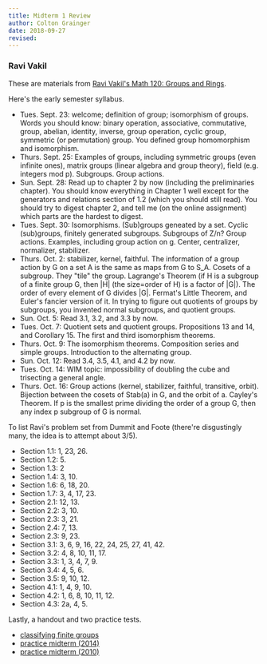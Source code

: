 ```yaml
---
title: Midterm 1 Review 
author: Colton Grainger
date: 2018-09-27
revised:
---
```


### Ravi Vakil

These are materials from [Ravi Vakil's Math 120: Groups and Rings](http://math.stanford.edu/~vakil/14-120/).

Here's the early semester syllabus.

- Tues. Sept. 23: welcome; definition of group; isomorphism of groups. Words you should know: binary operation, associative, commutative, group, abelian, identity, inverse, group operation, cyclic group, symmetric (or permutation) group. You defined group homomorphism and isomorphism.
- Thurs. Sept. 25: Examples of groups, including symmetric groups (even infinite ones), matrix groups (linear algebra and group theory), field (e.g. integers mod p). Subgroups. Group actions.
- Sun. Sept. 28: Read up to chapter 2 by now (including the preliminaries chapter). You should know everything in Chapter 1 well except for the generators and relations section of 1.2 (which you should still read). You should try to digest chapter 2, and tell me (on the online assignment) which parts are the hardest to digest.
- Tues. Sept. 30: Isomorphisms. (Sub)groups geneated by a set. Cyclic (sub)groups, finitely generated subgroups. Subgroups of Z/n? Group actions. Examples, including group action on g. Center, centralizer, normalizer, stabilizer.
- Thurs. Oct. 2: stabilizer, kernel, faithful. The information of a group action by G on a set A is the same as maps from G to S_A. Cosets of a subgroup. They "tile" the group. Lagrange's Theorem (if H is a subgroup of a finite group G, then |H| (the size=order of H) is a factor of |G|). The order of every element of G divides |G|. Fermat's Little Theorem, and Euler's fancier version of it. In trying to figure out quotients of groups by subgroups, you invented normal subgroups, and quotient groups.
- Sun. Oct. 5: Read 3.1, 3.2, and 3.3 by now. 
- Tues. Oct. 7: Quotient sets and quotient groups. Propositions 13 and 14, and Corollary 15. The first and third isomorphism theorems.
- Thurs. Oct. 9: The isomorphism theorems. Composition series and simple groups. Introduction to the alternating group. 
- Sun. Oct. 12: Read 3.4, 3.5, 4.1, and 4.2 by now. 
- Tues. Oct. 14: WIM topic: impossibility of doubling the cube and trisecting a general angle.
- Thurs. Oct. 16: Group actions (kernel, stabilizer, faithful, transitive, orbit). Bijection between the cosets of Stab(a) in G, and the orbit of a. Cayley's Theorem. If p is the smallest prime dividing the order of a group G, then any index p subgroup of G is normal. 

To list Ravi's problem set from Dummit and Foote (there're disgustingly many, the idea is to attempt about 3/5).

- Section 1.1: 1, 23, 26. 
- Section 1.2: 5. 
- Section 1.3: 2
- Section 1.4: 3, 10. 
- Section 1.6: 6, 18, 20. 
- Section 1.7: 3, 4, 17, 23. 
- Section 2.1: 12, 13. 
- Section 2.2: 3, 10. 
- Section 2.3: 3, 21. 
- Section 2.4: 7, 13.
- Section 2.3: 9, 23. 
- Section 3.1: 3, 6, 9, 16, 22, 24, 25, 27, 41, 42. 
- Section 3.2: 4, 8, 10, 11, 17. 
- Section 3.3: 1, 3, 4, 7, 9. 
- Section 3.4: 4, 5, 6.
- Section 3.5: 9, 10, 12. 
- Section 4.1: 1, 4, 9, 10. 
- Section 4.2: 1, 6, 8, 10, 11, 12. 
- Section 4.3: 2a, 4, 5.

Lastly, a handout and two practice tests.

- [classifying finite groups](http://math.stanford.edu/~vakil/10-120/diaoFTFAG.pdf)
- [practice midterm (2014)](http://math.stanford.edu/~vakil/14-120/14-120pmidterm.pdf)
- [practice midterm (2010)](http://math.stanford.edu/~vakil/10-120/120pmidterm.pdf)
